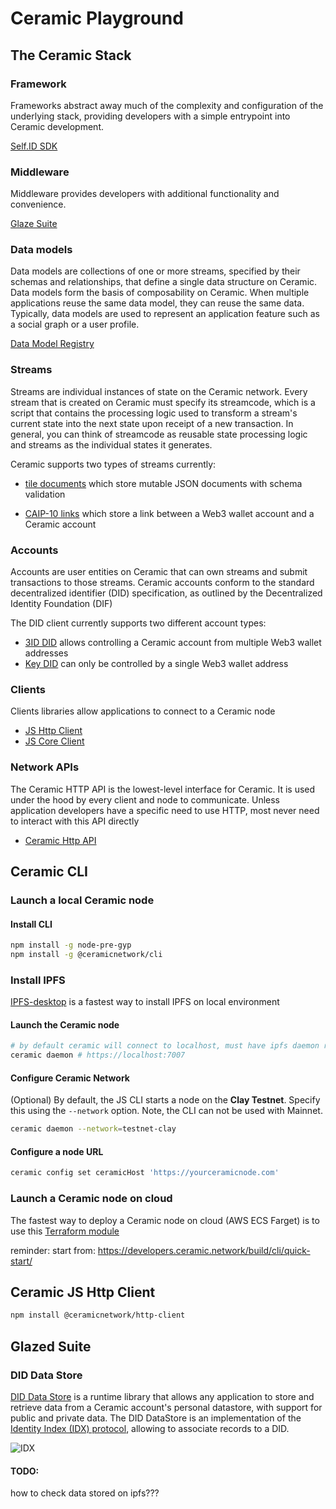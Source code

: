 # Ceramic Playground

## The Ceramic Stack

### Framework

Frameworks abstract away much of the complexity and configuration of the underlying stack, providing developers with a simple entrypoint into Ceramic development.

[Self.ID SDK](https://developers.ceramic.network/reference/self-id/)

### Middleware

Middleware provides developers with additional functionality and convenience.

[Glaze Suite](https://developers.ceramic.network/reference/glaze/)

### Data models

Data models are collections of one or more streams, specified by their schemas and relationships, that define a single data structure on Ceramic. Data models form the basis of composability on Ceramic. When multiple applications reuse the same data model, they can reuse the same data. Typically, data models are used to represent an application feature such as a social graph or a user profile.

[Data Model Registry](https://developers.ceramic.network/docs/advanced/standards/data-models/data-model-universe/)

### Streams

Streams are individual instances of state on the Ceramic network. Every stream that is created on Ceramic must specify its streamcode, which is a script that contains the processing logic used to transform a stream's current state into the next state upon receipt of a new transaction. In general, you can think of streamcode as reusable state processing logic and streams as the individual states it generates.

Ceramic supports two types of streams currently:

- [tile documents](https://developers.ceramic.network/docs/advanced/standards/stream-programs/tile-document/) which store mutable JSON documents with schema validation

- [CAIP-10 links](https://developers.ceramic.network/docs/advanced/standards/stream-programs/caip10-link/) which store a link between a Web3 wallet account and a Ceramic account

### Accounts

Accounts are user entities on Ceramic that can own streams and submit transactions to those streams. Ceramic accounts conform to the standard decentralized identifier (DID) specification, as outlined by the Decentralized Identity Foundation (DIF)

The DID client currently supports two different account types:

- [3ID DID](https://developers.ceramic.network/docs/advanced/standards/accounts/3id-did/) allows controlling a Ceramic account from multiple Web3 wallet addresses
- [Key DID](https://developers.ceramic.network/docs/advanced/standards/accounts/key-did/) can only be controlled by a single Web3 wallet address

### Clients

Clients libraries allow applications to connect to a Ceramic node

- [JS Http Client](https://developers.ceramic.network/reference/core-clients/ceramic-http/)
- [JS Core Client](https://developers.ceramic.network/build/javascript/installation/#js-core-client)

### Network APIs

The Ceramic HTTP API is the lowest-level interface for Ceramic. It is used under the hood by every client and node to communicate. Unless application developers have a specific need to use HTTP, most never need to interact with this API directly

- [Ceramic Http API](https://developers.ceramic.network/build/http/api/)

## Ceramic CLI

### Launch a local Ceramic node

#### Install CLI

```bash
npm install -g node-pre-gyp
npm install -g @ceramicnetwork/cli
```

### Install IPFS

[IPFS-desktop](https://github.com/ipfs/ipfs-desktop) is a fastest way to install IPFS on local environment

#### Launch the Ceramic node

```bash
# by default ceramic will connect to localhost, must have ipfs daemon running
ceramic daemon # https://localhost:7007
```

#### Configure Ceramic Network

(Optional) By default, the JS CLI starts a node on the **Clay Testnet**. Specify this using the `--network` option. Note, the CLI can not be used with Mainnet.

```bash
ceramic daemon --network=testnet-clay
```

#### Configure a node URL

```bash
ceramic config set ceramicHost 'https://yourceramicnode.com'
```

### Launch a Ceramic node on cloud

The fastest way to deploy a Ceramic node on cloud (AWS ECS Farget) is to use this [Terraform module](https://github.com/ceramicnetwork/terraform-aws-ceramic)

reminder:
start from: https://developers.ceramic.network/build/cli/quick-start/

## Ceramic JS Http Client

```bash
npm install @ceramicnetwork/http-client
```

## Glazed Suite

### DID Data Store

[DID Data Store](https://developers.ceramic.network/tools/glaze/did-datastore/) is a runtime library that allows any application to store and retrieve data from a Ceramic account's personal datastore, with support for public and private data. The DID DataStore is an implementation of the [Identity Index (IDX) protocol](https://github.com/ceramicnetwork/CIP/blob/main/CIPs/CIP-11/CIP-11.md), allowing to associate records to a DID.

![IDX](https://developers.ceramic.network/images/idx-architecture.png)

#### TODO:

how to check data stored on ipfs???
